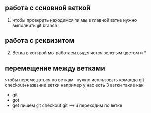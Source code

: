 
## работа с основной веткой ## 
1. чтобы проверить находимся ли мы в главной ветке нужно выполнить git branch .
## работа с реквизитом ##
2. Ветка в которой мы работаем выделяется зеленым цветом и *

## перемещение между ветками 
чтобы перемешаться по веткам , нужно испльзовать команда 
git checkout+название ветки например 
у нас есть 3 ветки такие как 
* git
* got
* get
пишем git checkout git --> и переходим по ветке



